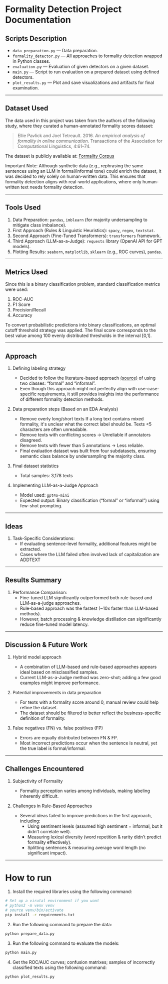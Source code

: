 # Formality Detection Project Documentation

## Scripts Description
- `data_preparation.py` — Data preparation.
- `formality_detector.py` — All approaches to formality detection wrapped in Python classes.
- `evaluation.py` — Evaluation of given detectors on a given dataset.
- `main.py` — Script to run evaluation on a prepared dataset using defined detectors.
- `plot_results.py` — Plot and save visualizations and artifacts for final examination.

---

## Dataset Used

The data used in this project was taken from the authors of the following study, where they curated a human-annotated formality scores dataset:

> Ellie Pavlick and Joel Tetreault. 2016. *An empirical analysis of formality in online communication.* Transactions of the Association for Computational Linguistics, 4:61–74.

The dataset is publicly available at:
[Formality Corpus](http://www.seas.upenn.edu/~nlp/resources/formality-corpus.tgz)

Important Note: Although synthetic data (e.g., rephrasing the same sentences using an LLM in formal/informal tone) could enrich the dataset, it was decided to rely solely on human-written data. This ensures that formality detection aligns with real-world applications, where only human-written text needs formality detection.

---

## Tools Used
1. Data Preparation: `pandas`, `imblearn` (for majority undersampling to mitigate class imbalance).
2. First Approach (Rules & Linguistic Heuristics): `spacy`, `regex`, `textstat`.
3. Second Approach (Fine-Tuned Transformers): `transformers` framework.
4. Third Approach (LLM-as-a-Judge): `requests` library (OpenAI API for GPT models).
5. Plotting Results: `seaborn`, `matplotlib`, `sklearn` (e.g., ROC curves), `pandas`.

---

## Metrics Used

Since this is a binary classification problem, standard classification metrics were used:
1. ROC-AUC
2. F1 Score
3. Precision/Recall
4. Accuracy

To convert probabilistic predictions into binary classifications, an optimal cutoff threshold strategy was applied. The final score corresponds to the best value among 100 evenly distributed thresholds in the interval [0,1].

---

## Approach

1. Defining labeling strategy
    - Decided to follow the literature-based approach [(source)](https://arxiv.org/pdf/2204.08975) of using two classes: “formal” and “informal”.
    - Even though this approach might not perfectly align with use-case-specific requirements, it still provides insights into the performance of different formality detection methods.

2. Data preparation steps (Based on an EDA Analysis)
    - Remove overly long/short texts If a long text contains mixed formality, it's unclear what the correct label should be. Texts <5 characters are often unreadable.
    - Remove texts with conflicting scores → Unreliable if annotators disagreed.
    - Remove texts with fewer than 5 annotations → Less reliable.
    - Final evaluation dataset was built from four subdatasets, ensuring semantic class balance by undersampling the majority class.

3. Final dataset statistics
    - Total samples: 3,178 texts

4. Implementing LLM-as-a-Judge Approach
    - Model used: `gpt4o-mini`
    - Expected output: Binary classification (“formal” or “informal”) using few-shot prompting.

---

## Ideas

1. Task-Specific Considerations:
    - If evaluating sentence-level formality, additional features might be extracted.
    - Cases where the LLM failed often involved lack of capitalization are ADDTEXT
---

## Results Summary

1. Performance Comparison:
    - Fine-tuned LLM significantly outperformed both rule-based and LLM-as-a-judge approaches.
    - Rule-based approach was the fastest (~10x faster than LLM-based methods).
    - However, batch processing & knowledge distillation can significantly reduce fine-tuned model latency.

---

## Discussion & Future Work

1. Hybrid model approach
    - A combination of LLM-based and rule-based approaches appears ideal based on misclassified samples.
    - Current LLM-as-a-Judge method was zero-shot; adding a few good examples might improve performance.

2. Potential improvements in data preparation
    - For texts with a formality score around 0, manual review could help refine the dataset.
    - The dataset should be filtered to better reflect the business-specific definition of formality.

3. False negatives (FN) vs. false positives (FP)
    - Errors are equally distributed between FN & FP.
    - Most incorrect predictions occur when the sentence is neutral, yet the true label is formal/informal.
---

## Challenges Encountered

1. Subjectivity of Formality
    - Formality perception varies among individuals, making labeling inherently difficult.

2. Challenges in Rule-Based Approaches
    - Several ideas failed to improve predictions in the first approach, including:
        - Using sentiment levels (assumed high sentiment = informal, but it didn’t correlate well).
        - Measuring lexical diversity (word repetition & rarity didn’t predict formality effectively).
        - Splitting sentences & measuring average word length (no significant impact).

---
# How to run

1. Install the required libraries using the following command:
```bash
# Set up a virutal environment if you want
# python3 -m venv venv
# source venv/bin/activate
pip install -r requirements.txt
```

2. Run the following command to prepare the data:
```bash
python prepare_data.py
```

3. Run the following command to evaluate the models:
```bash
python main.py
```

4. Get the ROC/AUC curves; confusion matrixes; samples of incorrectly classified texts using the following command:
```bash
python plot_results.py
```

